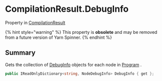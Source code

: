 # CompilationResult.DebugInfo

Property in [CompilationResult](/docs/api/csharp/yarn.compiler.compilationresult.md)

{% hint style="warning" %}
This property is <b>obsolete</b> and may be removed from a future version of Yarn Spinner.
{% endhint %}

## Summary


Gets the collection of  <a href="yarn.compiler.compilationresult.debuginfo.md">DebugInfo</a>  objects for each node
in  <a href="yarn.compiler.compilationresult.program.md">Program</a> .


```csharp
public IReadOnlyDictionary<string, NodeDebugInfo> DebugInfo { get };
```

